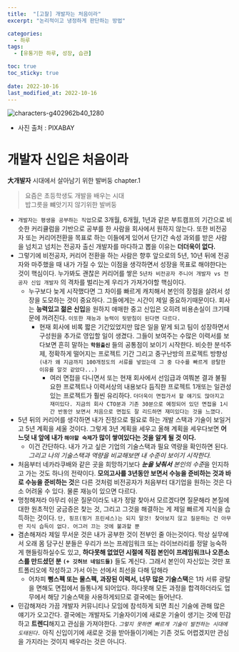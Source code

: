 ```yaml
---
title:  "[고찰] 개발자는 처음이라"
excerpt: "논리적이고 냉정하게 판단하는 방법"

categories:
  - 하루
tags:
  - [유통기한 하루, 성장, 습관]

toc: true
toc_sticky: true
 
date: 2022-10-16
last_modified_at: 2022-10-16
---
```


![characters-g402962b40_1280](https://user-images.githubusercontent.com/75519839/196035062-059a2bcd-4712-4f76-9874-4b0f5e35be18.png)
- 사진 출처 : PIXABAY

# 개발자 신입은 처음이라

 **大개발자** 시대에서 살아남기 위한 발버둥 chapter.1
> 요즘은 초등학생도 개발을 배우는 시대 <br> 밥그릇을 뺴앗기지 않기위한 발버둥

- `개발자는 평생을 공부하는 직업`으로 3개월, 6개월, 1년과 같은 부트캠프의 기간으로 비슷한 커리큘럼을 기반으로 공부를 한 사람을 회사에서 원하지 않는다. 또한 비전공자 또는 커리어전환을 목표로 하는 이들에게 있어서 단기간 속성 과외를 받은 사람을 넘치고 넘치는 전공자 출신 개발자를 마다하고 뽑을 이유는 **더더욱이 없다.**
- 그렇기에 비전공자, 커리어 전환을 하는 사람은 향후 앞으로의 5년, 10년 뒤에 전공자와 마주했을 때 내가 가질 수 있는 이점을 생각하면서 성장을 목표로 해야한다는 것이 핵심이다. 누가봐도 괜찮은 커리어를 쌓은 `5년차 비전공자 주니어 개발자 vs 전공자 신입 개발자` 의 격차를 벌리는게 우리가 가져가야할 핵심이다.
    - 누구보다 늦게 시작했다면 그 차이를 빠르게 캐치해서 본인의 장점을 살려서 성장을 도모하는 것이 중요하다. 그들에게는 시간이 제일 중요하기때문이다. 회사는 **능력있고 젊은 신입**을 원하지 애매한 중고 신입은 오히려 비용손실이 크기때문에 꺼려진다. `이또한 재능과 능력이 뒷받침이 된다면 다르다.`
        - 현재 회사에 비록 짧은 기간있었지만 많은 일을 맡게 되고 팀이 성장하면서 구성원을 추가로 영입할 일이 생겼다. 그들이 보여주는 수많은 이력서를 보다보면 흔히 말하는 **`학원출신`** 들의 공통점이 보이기 시작한다. 비슷한 분석주제, 정확하게 떨어지는 프로젝트 기간 그리고 중구난방의 프로젝트 방향성`(내가 왜 지금까지 100개정도의 서류를 넣었는데 그 중 다수를 빠르게 광탈한 이유를 알것 같았다...)`
            - 여러 면접을 다니면서 또는 현재 회사에서 선임급과 여쭤본 결과 불필요한 프로젝트나 이력서상의 내용보다 듬직한 프로젝트 1개또는 일관성있는 프로젝트가 훨씬 유리하다. `더더욱이 면접가서 할 얘기도 많아지고 재미있다. 지금의 회사 CTO분과 기존 30분으로 예정되어 있던 면접을 1시간 반동안 보면서 처음으로 면접도 잘 리드하면 재미있다는 것을 느꼈다.`
- 5년 뒤의 커리어를 생각하면 내가 진정으로 필요로 하는 개발 스택과 기술이 보일거고 5년 계획을 세울 것이다. 그렇게 3년 계획을 세우고 올해 계획을 세우다보면 **어느덧 내 앞에 내가 `해야할 숙제`가 많이 쌓여있다는 것을 알게 될 것 이다.**
    - 이건 간단하다. 내가 가고 싶은 기업의 기술스택과 필요 역량을 확인하면 된다. *그리고 나의 기술스택과 역량을 비교해보면 내 수준이 보이기 시작한다.*
- 처음부터 네카라쿠배와 같은 곳을 희망하기보다 ***눈을 낮춰서** 본인의 수준*을 인지하고 가는 것도 하나의 전략이다. **모의고사를 3년동안 보면서 수능을 준비하는 것과 바로 수능을 준비하는 것**은 다른 것처럼 비전공자가 처음부터 대기업을 원하는 것은 다소 어려울 수 있다. 물론 재능이 있으면 다르다.
- 멍청해져라 아무리 쉬운 질문이라도 내가 정말 찾아서 모르겠다면 질문해라 본질에 대한 원초적인 궁금증은 찾는 것, 그리고 그것을 해결하는 게 제일 빠르게 지식을 습득하는 것이다. `단, 핑프(핑거 프린세스)는 되지 말것! 찾아보지 않고 질문하는 건 아무런 지식 습득이 없다. 어그러 끄는 것에 불과할 뿐`
- 겸손해져라 제일 무서운 것은 내가 공부한 것이 전부인 줄 아는것이다. 막상 실무에서 오래 몸 담구신 분들은 우리가 쓰는 프레임워크 또는 라이브러리를 정말 능숙하게 핸들링하실수도 있고, **하다못해 없었던 시절에 직접 본인이 프레임워크나 오픈소스를 만드셨던 분** **`(+ 깃허브 네임드들)`** 들도 계신다. 그래서 본인이 자신있는 것만 포트폴리오에 작성하고 가서 아는 선에서 최선을 다해 답해라
    - 어차피 **뻥스펙 또는 물스펙, 과장된 이력서, 너무 많은 기술스택**은 1차 서류 광탈을 면해도 면접에서 들통나게 되어있다. 하다못해 모든 과정을 합격하더라도 업무에서 해당 기술스택을 사용하게되므로 결국에는 들어난다.
- 민감해져라 가끔 개발자 커뮤니티나 모임에 참석하게 되면 최신 기술에 관해 많은 얘기가 오고간다. 결국에는 개발자도 기술자이기에 새로운 기술이 생기는 것에 민감하고 **트렌디**해지고 관심을 가져야한다. *`그렇지 못하면 빠르게 기술이 발전하는 시대에 도태된다.`* 아직 신입이기에 새로운 것을 받아들이기에는 기존 것도 어렵겠지만 관심을 가지라는 것이지 배우라는 것은 아니다.
